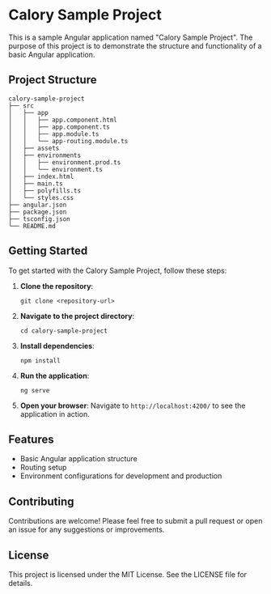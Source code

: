 # Calory Sample Project

This is a sample Angular application named "Calory Sample Project". The purpose of this project is to demonstrate the structure and functionality of a basic Angular application.

## Project Structure

```
calory-sample-project
├── src
│   ├── app
│   │   ├── app.component.html
│   │   ├── app.component.ts
│   │   ├── app.module.ts
│   │   └── app-routing.module.ts
│   ├── assets
│   ├── environments
│   │   ├── environment.prod.ts
│   │   └── environment.ts
│   ├── index.html
│   ├── main.ts
│   ├── polyfills.ts
│   └── styles.css
├── angular.json
├── package.json
├── tsconfig.json
└── README.md
```

## Getting Started

To get started with the Calory Sample Project, follow these steps:

1. **Clone the repository**:
   ```
   git clone <repository-url>
   ```

2. **Navigate to the project directory**:
   ```
   cd calory-sample-project
   ```

3. **Install dependencies**:
   ```
   npm install
   ```

4. **Run the application**:
   ```
   ng serve
   ```

5. **Open your browser**:
   Navigate to `http://localhost:4200/` to see the application in action.

## Features

- Basic Angular application structure
- Routing setup
- Environment configurations for development and production

## Contributing

Contributions are welcome! Please feel free to submit a pull request or open an issue for any suggestions or improvements.

## License

This project is licensed under the MIT License. See the LICENSE file for details.